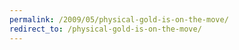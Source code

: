 ```yaml
---
permalink: /2009/05/physical-gold-is-on-the-move/
redirect_to: /physical-gold-is-on-the-move/
---
```

